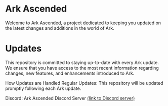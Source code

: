 # Ark Ascended
Welcome to Ark Ascended, a project dedicated to keeping you updated on the latest changes and additions in the world of Ark.

# Updates
This repository is committed to staying up-to-date with every Ark update. We ensure that you have access to the most recent information regarding changes, new features, and enhancements introduced to Ark.

How Updates are Handled
Regular Updates: This repository will be updated promptly following each Ark update.


Discord: Ark Ascended Discord Server [(link to Discord server)](https://discord.gg/xXfDmAcrJC)
